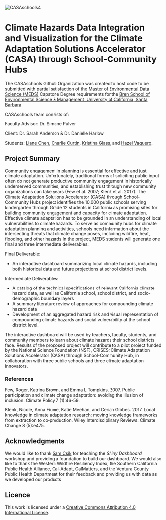![CASAschools4](https://github.com/CASAschools/.github/assets/108312152/7a8cf35c-96fb-4037-bd3c-ff8ddb67991b)


# Climate Hazards Data Integration and Visualization for the Climate Adaptation Solutions Accelerator (CASA) through School-Community Hubs

The CASAschools Github Organization was created to host code to be submitted with partial satisfaction of the [Master of Environmental Data Science (MEDS)](https://bren.ucsb.edu/masters-programs/master-environmental-data-science) Capstone Degree requirements for the [Bren School of Environmental Science & Management, University of California, Santa Barbara](https://bren.ucsb.edu/)

CASAschools team consists of: 

Faculty Advisor: Dr. Simone Pulver

Client: Dr. Sarah Anderson & Dr. Danielle Harlow

Students: [Liane Chen](https://github.com/lchenhub), [Charlie Curtin](https://github.com/charliecurtin1), [Kristina Glass](https://github.com/kristinaglass), and [Hazel Vaquero](https://github.com/hazelvaq).

## Project Summary

Community engagement in planning is essential for effective and just climate adaptation. Unfortunately, traditional forms of soliciting public input often do not generate productive community engagement in historically underserved communities, and establishing trust through new community organizations can take years (Few et al. 2007; Klenk et al. 2017). The Climate Adaptation Solutions Accelerator (CASA) through School-Community Hubs project identifies the 10,000 public schools serving kindergarten through Grade 12 students in California as promising sites for building community engagement and capacity for climate adaptation. Effective climate adaptation has to be grounded in an understanding of local vulnerabilities to climate hazards. To serve as community hubs for climate adaptation planning and activities, schools need information about the intersecting threats that climate change poses, including wildfire, heat, flooding, and other hazards
In the project, MEDS students will generate one final and three intermediate deliverables:

Final Deliverable: 

- An interactive dashboard summarizing local climate hazards, including both historical data and future projections at school district levels. 

Intermediate Deliverables:

- A catalog of the technical specifications of relevant California climate hazard data, as well as California school, school district, and socio-demographic boundary layers
- A summary literature review of approaches for compounding climate hazard data
- Development of an aggregated hazard risk and visual representation of compounding climate hazards and social vulnerability at the school district level.

The interactive dashboard will be used by teachers, faculty, students, and community members to learn about climate hazards their school districts face. Results of the proposed project will contribute to a pilot project funded by the National Science Foundation (NSF), CRISES: Climate Adaptation Solutions Accelerator (CASA) through School-Community Hub,  in collaboration with three public schools and three climate adaptation innovators.


### References 
Few, Roger, Katrina Brown, and Emma L Tompkins. 2007. Public participation and climate change adaptation: avoiding the illusion of inclusion. Climate Policy 7 (1):46-59. 

Klenk, Nicole, Anna Fiume, Katie Meehan, and Cerian Gibbes. 2017. Local knowledge in climate adaptation research: moving knowledge frameworks from extraction to co‐production. Wiley Interdisciplinary Reviews: Climate Change 8 (5):e475. 


## Acknowledgments
We would like to thank [Sam Csik](https://github.com/samanthacsik) for teaching the *Shiny Dashboard* workshop and providing a foundation to build our dashboard.
We would also like to thank the Western Wildfire Resiliency Index, the Southern California Public Health Alliance, Cal-Adapt, CalMatters, and the Ventura County Public Health Department for their feedback and providing us with data as we developed our products

## Licence
This work is licensed under a [Creative Commons Attribution 4.0 International License](https://creativecommons.org/licenses/by/4.0/). 


